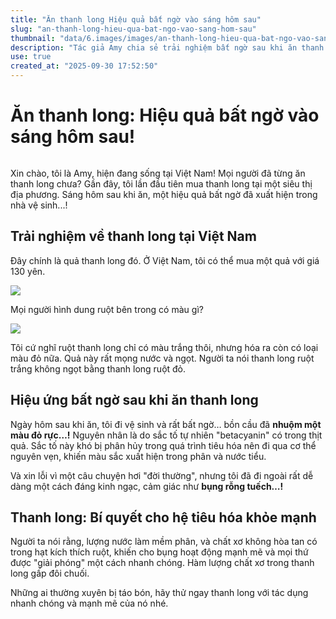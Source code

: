 ```yaml
---
title: "Ăn thanh long Hiệu quả bất ngờ vào sáng hôm sau"
slug: "an-thanh-long-hieu-qua-bat-ngo-vao-sang-hom-sau"
thumbnail: "data/6.images/images/an-thanh-long-hieu-qua-bat-ngo-vao-sang-hom-sau.webp"
description: "Tác giả Amy chia sẻ trải nghiệm bất ngờ sau khi ăn thanh long ở Việt Nam, tiết lộ tác dụng nhuận tràng mạnh mẽ và màu sắc chất thải độc đáo."
use: true
created_at: "2025-09-30 17:52:50"
---
```


# Ăn thanh long: Hiệu quả bất ngờ vào sáng hôm sau!

![]()

Xin chào, tôi là Amy, hiện đang sống tại Việt Nam! Mọi người đã từng ăn thanh long chưa? Gần đây, tôi lần đầu tiên mua thanh long tại một siêu thị địa phương. Sáng hôm sau khi ăn, một hiệu quả bất ngờ đã xuất hiện trong nhà vệ sinh...!

## Trải nghiệm về thanh long tại Việt Nam

Đây chính là quả thanh long đó. Ở Việt Nam, tôi có thể mua một quả với giá 130 yên.

![](/images/image-1759147475320.webp)

Mọi người hình dung ruột bên trong có màu gì?

![](/images/image-1759147544074.webp)

Tôi cứ nghĩ ruột thanh long chỉ có màu trắng thôi, nhưng hóa ra còn có loại màu đỏ nữa. Quả này rất mọng nước và ngọt. Người ta nói thanh long ruột trắng không ngọt bằng thanh long ruột đỏ.

## Hiệu ứng bất ngờ sau khi ăn thanh long

Ngày hôm sau khi ăn, tôi đi vệ sinh và rất bất ngờ… bồn cầu đã **nhuộm một màu đỏ rực…!** Nguyên nhân là do sắc tố tự nhiên "betacyanin" có trong thịt quả. Sắc tố này khó bị phân hủy trong quá trình tiêu hóa nên đi qua cơ thể nguyên vẹn, khiến màu sắc xuất hiện trong phân và nước tiểu.

Và xin lỗi vì một câu chuyện hơi "đời thường", nhưng tôi đã đi ngoài rất dễ dàng một cách đáng kinh ngạc, cảm giác như **bụng rỗng tuếch…!**

## Thanh long: Bí quyết cho hệ tiêu hóa khỏe mạnh

Người ta nói rằng, lượng nước làm mềm phân, và chất xơ không hòa tan có trong hạt kích thích ruột, khiến cho bụng hoạt động mạnh mẽ và mọi thứ được "giải phóng" một cách nhanh chóng. Hàm lượng chất xơ trong thanh long gấp đôi chuối.

Những ai thường xuyên bị táo bón, hãy thử ngay thanh long với tác dụng nhanh chóng và mạnh mẽ của nó nhé.